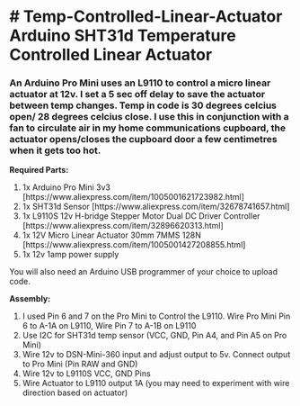 <h1># Temp-Controlled-Linear-Actuator<br>
 Arduino SHT31d Temperature Controlled Linear Actuator</h1>
 
<h3>An Arduino Pro Mini uses an L9110 to control a micro linear actuator at 12v. I set a 5 sec off delay to save the actuator between temp changes. Temp in code is 30 degrees celcius open/ 28 degrees celcius close. I use this in conjunction with a fan to circulate air in my home communications cupboard, the actuator opens/closes the cupboard door a few centimetres when it gets too hot.</h3>

<b>Required Parts:</b><br>
<ol>
 <li>1x Arduino Pro Mini 3v3 [https://www.aliexpress.com/item/1005001621723982.html]</li>
 <li>1x SHT31d Sensor [https://www.aliexpress.com/item/32678741657.html]</li>
 <li>1x L9110S 12v H-bridge Stepper Motor Dual DC Driver Controller [https://www.aliexpress.com/item/32896620313.html]</li>
 <li>1x 12V Micro Linear Actuator 30mm 7MMS 128N [https://www.aliexpress.com/item/1005001427208855.html]</li>
 <li>1x 12v 1amp power supply</li>
 </ol>

You will also need an Arduino USB programmer of your choice to upload code.<br>

<b>Assembly:</b><br>
<ol>
<li>I used Pin 6 and 7 on the Pro Mini to Control the L9110. Wire Pro Mini Pin 6 to A-1A on L9110, Wire Pin 7 to A-1B on L9110</li>
<li>Use I2C for SHT31d temp sensor (VCC, GND, Pin A4, and Pin A5 on Pro Mini)</li>
<li>Wire 12v to DSN-Mini-360 input and adjust output to 5v. Connect output to Pro Mini (Pin RAW and GND)</li>
<li>Wire 12v to L9110S VCC, GND Pins</li>
<li>Wire Actuator to L9110 output 1A (you may need to experiment with wire direction based on actuator)</li>
</ol>
